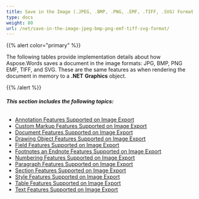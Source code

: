 ```yaml
---
title: Save in the Image (.JPEG, .BMP, .PNG, .EMF, .TIFF, .SVG) Format
type: docs
weight: 80
url: /net/save-in-the-image-jpeg-bmp-png-emf-tiff-svg-format/
---
```


{{% alert color="primary" %}} 

The following tables provide implementation details about how Aspose.Words saves a document in the image formats: JPG, BMP, PNG EMF, TIFF, and SVG. These are the same features as when rendering the document in memory to a **.NET** **Graphics** object.

{{% /alert %}} 
###### **This section includes the following topics:** 
- [Annotation Features Supported on Image Export](/words/net/annotation-features-supported-on-image-export-html/)
- [Custom Markup Features Supported on Image Export](/words/net/custom-markup-features-supported-on-image-export-html/)
- [Document Features Supported on Image Export](/words/net/document-features-supported-on-image-export-html/)
- [Drawing Object Features Supported on Image Export](/words/net/drawing-object-features-supported-on-image-export-html/)
- [Field Features Supported on Image Export](/words/net/field-features-supported-on-image-export-html/)
- [Footnotes an Endnote Features Supported on Image Export](/words/net/footnotes-an-endnote-features-supported-on-image-export-html/)
- [Numbering Features Supported on Image Export](/words/net/numbering-features-supported-on-image-export-html/)
- [Paragraph Features Supported on Image Export](/words/net/paragraph-features-supported-on-image-export-html/)
- [Section Features Supported on Image Export](/words/net/section-features-supported-on-image-export-html/)
- [Style Features Supported on Image Export](/words/net/style-features-supported-on-image-export-html/)
- [Table Features Supported on Image Export](/words/net/table-features-supported-on-image-export-html/)
- [Text Features Supported on Image Export](/words/net/text-features-supported-on-image-export-html/)
